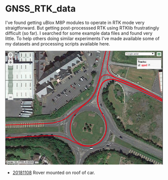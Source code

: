 # GNSS_RTK_data

I've found getting uBlox M8P modules to operate in RTK mode very straigtforward. But getting post-processsed
RTK using RTKlib frustratingly difficult (so far). I searched for some example data files and
found very little. To help others doing similar experiments I've made available some of my datasets and processing scripts
available here.

![example of GNSS track in RTK mode](./doc/driving-rtk.jpg)

* [20181108](./20181108) Rover mounted on roof of car. 
